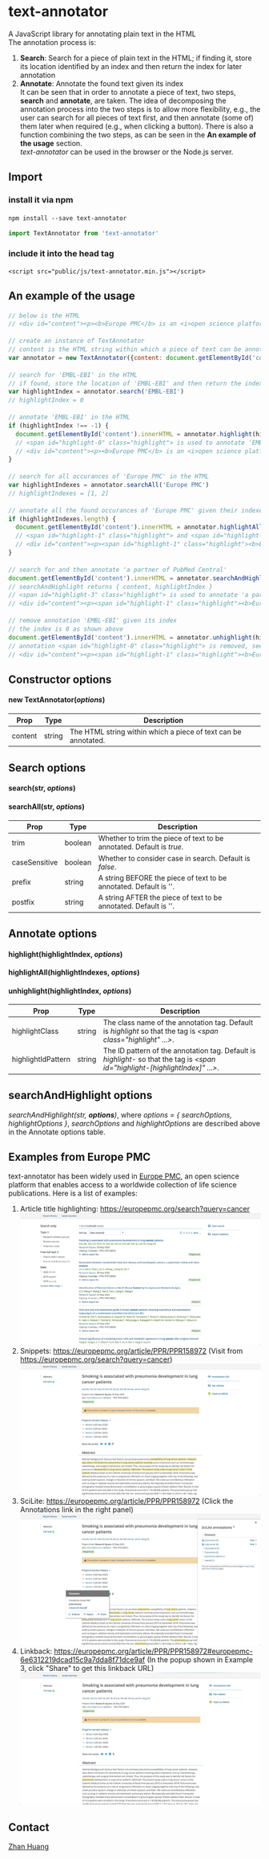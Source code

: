 # text-annotator
A JavaScript library for annotating plain text in the HTML<br />
The annotation process is:
1. **Search**: Search for a piece of plain text in the HTML; if finding it, store its location identified by an index and then return the index for later annotation
2. **Annotate**: Annotate the found text given its index<br />
It can be seen that in order to annotate a piece of text, two steps, **search** and **annotate**, are taken. The idea of decomposing the annotation process into the two steps is to allow more flexibility, e.g., the user can search for all pieces of text first, and then annotate (some of) them later when required (e.g., when clicking a button). There is also a function combining the two steps, as can be seen in the **An example of the usage** section.<br />
*text-annotator* can be used in the browser or the Node.js server.

## Import
### install it via npm
`npm install --save text-annotator`
```javascript
import TextAnnotator from 'text-annotator'
```
### include it into the head tag
```
<script src="public/js/text-annotator.min.js"></script>
```

## An example of the usage
```javascript
// below is the HTML
// <div id="content"><p><b>Europe PMC</b> is an <i>open science platform</i> that enables access to a worldwide collection of life science publications and preprints from trusted sources around the globe.</p></p>Europe PMC is <i>developed by <b>EMBL-EBI</b></i>. It is a partner of <b>PubMed Central</b> and a repository of choice for many international science funders.</p></div>

// create an instance of TextAnnotator
// content is the HTML string within which a piece of text can be annotated
var annotator = new TextAnnotator({content: document.getElementById('content').innerHTML})

// search for 'EMBL-EBI' in the HTML
// if found, store the location of 'EMBL-EBI' and then return the index; otherwise return -1
var highlightIndex = annotator.search('EMBL-EBI')
// highlightIndex = 0

// annotate 'EMBL-EBI' in the HTML
if (highlightIndex !== -1) {
  document.getElementById('content').innerHTML = annotator.highlight(highlightIndex)
  // <span id="highlight-0" class="highlight"> is used to annotate 'EMBL-EBI', see below
  // <div id="content"><p><b>Europe PMC</b> is an <i>open science platform</i> that enables access to a worldwide collection of life science publications and preprints from trusted sources around the globe.</p></p>Europe PMC is <i>developed by <span id="highlight-0" class="highlight"><b>EMBL-EBI</b></span></i>. It is a partner of <b>PubMed Central</b> and a repository of choice for many international science funders.</p></div>
}

// search for all occurances of 'Europe PMC' in the HTML
var highlightIndexes = annotator.searchAll('Europe PMC')
// highlightIndexes = [1, 2]

// annotate all the found occurances of 'Europe PMC' given their indexes
if (highlightIndexes.length) {
  document.getElementById('content').innerHTML = annotator.highlightAll(highlightIndexes)
  // <span id="highlight-1" class="highlight"> and <span id="highlight-2" class="highlight"> are used to annotate 'Europe PMC', see below
  // <div id="content"><p><span id="highlight-1" class="highlight"><b>Europe PMC</b><span> is an <i>open science platform</i> that enables access to a worldwide collection of life science publications and preprints from trusted sources around the globe.</p><p><span id="highlight-2" class="highlight">Europe PMC</span> is <i>developed by <span id="highlight-0" class="highlight"><b>EMBL-EBI</b></span></i>. It is a partner of <b>PubMed Central</b> and a repository of choice for many international science funders.</p></div>
}

// search for and then annotate 'a partner of PubMed Central'
document.getElementById('content').innerHTML = annotator.searchAndHighlight('a partner of PubMed Central').content
// searchAndHighlight returns { content, highlightIndex }
// <span id="highlight-3" class="highlight"> is used to annotate 'a partner of PubMed Central', see below
// <div id="content"><p><span id="highlight-1" class="highlight"><b>Europe PMC</b><span> is an <i>open science platform</i> that enables access to a worldwide collection of life science publications and preprints from trusted sources around the globe.</p><p><span id="highlight-2" class="highlight">Europe PMC</span> is <i>developed by <span id="highlight-0" class="highlight"><b>EMBL-EBI</b></span></i>. It is <span id="highlight-3" class="highlight">a partner of <b>PubMed Central</b></span> and a repository of choice for many international science funders.</p></div>

// remove annotation 'EMBL-EBI' given its index
// the index is 0 as shown above
document.getElementById('content').innerHTML = annotator.unhighlight(highlightIndex)
// annotation <span id="highlight-0" class="highlight"> is removed, see below
// <div id="content"><p><span id="highlight-1" class="highlight"><b>Europe PMC</b><span> is an <i>open science platform</i> that enables access to a worldwide collection of life science publications and preprints from trusted sources around the globe.</p><p><span id="highlight-2" class="highlight">Europe PMC</span> is <i>developed by <b>EMBL-EBI</b></i>. It is <span id="highlight-3" class="highlight">a partner of <b>PubMed Central</b></span> and a repository of choice for many international science funders.</p></div>
```

## Constructor options
#### new TextAnnotator(*options*)
| Prop | Type | Description |
| ---- | ---- | ---- |
| content | string | The HTML string within which a piece of text can be annotated. |

## Search options
#### search(str, *options*)
#### searchAll(str, *options*)
| Prop | Type | Description |
| ---- | ---- | ---- |
| trim | boolean | Whether to trim the piece of text to be annotated. Default is *true*. |
| caseSensitive | boolean | Whether to consider case in search. Default is *false*. |
| prefix | string | A string BEFORE the piece of text to be annotated. Default is ''. |
| postfix | string | A string AFTER the piece of text to be annotated. Default is ''. |

## Annotate options
#### highlight(highlightIndex, *options*)
#### highlightAll(highlightIndexes, *options*)
#### unhighlight(highlightIndex, *options*)
| Prop | Type | Description |
| ---- | ---- | ---- |
| highlightClass | string | The class name of the annotation tag. Default is *highlight* so that the tag is *<span class="highlight" ...>*. |
| highlightIdPattern | string | The ID pattern of the annotation tag. Default is *highlight-* so that the tag is *<span id="highlight-[highlightIndex]" ...>*. |

## searchAndHighlight options
*searchAndHighlight(str, **options**)*, where *options = { searchOptions, highlightOptions }*, *searchOptions* and *highlightOptions* are described above in the Annotate options table.

## Examples from Europe PMC
text-annotator has been widely used in [Europe PMC](https://europepmc.org "Europe PMC"), an open science platform that enables access to a worldwide collection of life science publications. Here is a list of examples:
1. Article title highlighting: https://europepmc.org/search?query=cancer
!["Article title highlighting" "Article title highlighting"](https://raw.githubusercontent.com/zhan-huang/assets/master/text-annotator/example.JPG)
2. Snippets: https://europepmc.org/article/PPR/PPR158972 (Visit from https://europepmc.org/search?query=cancer)
!["Snippets" "Snippets"](https://raw.githubusercontent.com/zhan-huang/assets/master/text-annotator/example2.JPG)
3. SciLite: https://europepmc.org/article/PPR/PPR158972 (Click the Annotations link in the right panel)
!["SciLite" "SciLite"](https://raw.githubusercontent.com/zhan-huang/assets/master/text-annotator/example3.JPG)
4. Linkback: https://europepmc.org/article/PPR/PPR158972#europepmc-6e6312219dcad15c9a7dda8f71dce9af (In the popup shown in Example 3, click "Share" to get this linkback URL)
!["Linkback" "Linkback"](https://raw.githubusercontent.com/zhan-huang/assets/master/text-annotator/example4.JPG)

## Contact
[Zhan Huang](mailto:z2hm@outlook.com "Zhan Huang")
